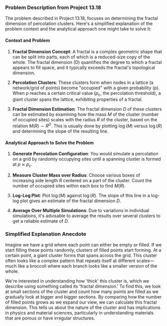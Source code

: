 ### Problem Description from Project 13.18

The problem described in Project 13.18, focuses on determining the fractal dimension of percolation clusters. Here's a simplified explanation of the problem context and the analytical approach one might take to solve it:

#### Context and Problem

1. **Fractal Dimension Concept**: A fractal is a complex geometric shape that can be split into parts, each of which is a reduced-size copy of the whole. The fractal dimension (D) quantifies the degree to which a fractal appears to fill space, and it typically exceeds the fractal's topological dimension.

2. **Percolation Clusters**: These clusters form when nodes in a lattice (a network/grid of points) become "occupied" with a given probability (p). When p reaches a certain critical value ($p_c$, the percolation threshold), a giant cluster spans the lattice, exhibiting properties of a fractal.

3. **Fractal Dimension Estimation**: The fractal dimension $D$ of these clusters can be estimated by examining how the mass $M$ of the cluster (number of occupied sites) scales with the radius $R$ of the cluster, based on the relation $M(R) \sim R^D$. This is usually done by plotting $\log(M)$ versus $\log(R)$ and determining the slope of the resulting line.

#### Analytical Approach to Solve the Problem

1. **Generate Percolation Configuration**: You would simulate a percolation on a grid by randomly occupying sites until a spanning cluster is formed at $p \approx p_c$.

2. **Measure Cluster Mass over Radius**: Choose various boxes of increasing side length $R$ centered on a part of the cluster. Count the number of occupied sites within each box to find $M(R)$.

3. **Log-Log Plot**: Plot $\log(M)$ against $\log(R)$. The slope of this line in a log-log plot gives an estimate of the fractal dimension $D$.

4. **Average Over Multiple Simulations**: Due to variations in individual simulations, it's advisable to average the results over several clusters to get a reliable estimate of $D$.

### Simplified Explanation Anecdote

Imagine we have a grid where each point can either be empty or filled. If we start filling these points randomly, clusters of filled points start forming. At a certain point, a giant cluster forms that spans across the grid. This cluster often looks like a complex pattern that repeats itself at different scales—much like a broccoli where each branch looks like a smaller version of the whole.

We're interested in understanding how 'thick' this cluster is, which we describe using something called its 'fractal dimension.' To find this, we look at small sections of the cluster and count how many points are filled as we gradually look at bigger and bigger sections. By comparing how the number of filled points grows as we expand our view, we can calculate this fractal dimension. This tells us about the nature of the cluster and has implications in physics and material sciences, particularly in understanding materials that are porous or have irregular structures.
